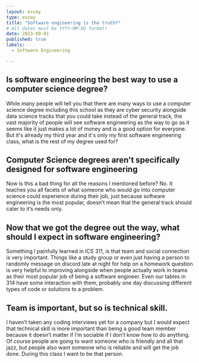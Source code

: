 ```yaml
---
layout: essay
type: essay
title: "Software engineering is the truth?"
# All dates must be YYYY-MM-DD format!
date: 2023-09-01
published: true
labels:
  - Software Engineering

---
```



## Is software engineering the best way to use a computer science degree?

While many people will tell you that there are many ways to use a computer science degree including this school as they are cyber security alongside data science tracks that you could take instead of the general track, the vast majority of people will see software engineering as the way to go as it seems like it just makes a lot of money and is a good option for everyone. But it's already my third year and it's only my first software engineering class, what is the rest of my degree used for?

## Computer Science degrees aren't specifically designed for software engineering

Now is this a bad thing for all the reasons I mentioned before? No. It teaches you all facets of what someone who would go into computer science could experience during their job, just because software engineering is the most popular, doesn’t mean that the general track should cater to it’s needs only. 

## Now that we got the degree out the way, what should I expect in software engineering?

Something I painfully learned in ICS 311, is that team and social connection is very important. Things like a study group or even just having a person to randomly message on discord late at night for help on a homework question is very helpful to improving alongside when people actually work in teams as their most popular job of being a software engineer. Even our tables in 314 have some interaction with them, probably one day discussing different types of code or solutions to a problem.

## Team is important, but so is technical skill.

I haven’t taken any coding interviews yet for a company but I would expect that technical skill is more important than being a good team member because it doesn’t matter if I’m sociable if I don’t know how to do anything. Of course people are going to want someone who is friendly and all that jazz, but people also want someone who is reliable and will get the job done. During this class I want to be that person.


